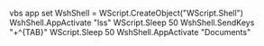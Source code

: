 
vbs app
         set WshShell = WScript.CreateObject("WScript.Shell")
         WshShell.AppActivate "lss"
         WScript.Sleep 50
         WshShell.SendKeys "+^{TAB}"
         WScript.Sleep 50
         WshShell.AppActivate "Documents"

